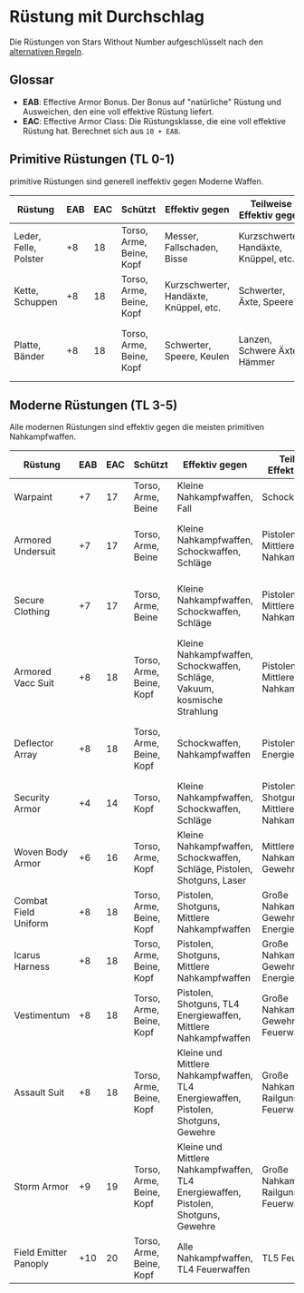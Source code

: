 # Rüstung mit Durchschlag

Die Rüstungen von Stars Without Number aufgeschlüsselt nach den [alternativen Regeln](../../../General/alternate-armor.md).

## Glossar

- **EAB**: Effective Armor Bonus. Der Bonus auf "natürliche" Rüstung und Ausweichen, den eine voll effektive Rüstung liefert.
- **EAC**: Effective Armor Class: Die Rüstungsklasse, die eine voll effektive Rüstung hat. Berechnet sich aus `10 + EAB`.

## Primitive Rüstungen (TL 0-1)

primitive Rüstungen sind generell ineffektiv gegen Moderne Waffen.

|Rüstung|EAB|EAC|Schützt|Effektiv gegen|Teilweise Effektiv gegen|Ineffektiv gegen|
|---|---|---|---|---|---|---|
|Leder, Felle, Polster|+8|18|Torso, Arme, Beine, Kopf|Messer, Fallschaden, Bisse|Kurzschwerter, Handäxte, Knüppel, etc.| Schwerter, Speere, Bögen, Feuerwaffen |
|Kette, Schuppen|+8|18|Torso, Arme, Beine, Kopf|Kurzschwerter, Handäxte, Knüppel, etc.|Schwerter, Äxte, Speere|Keulen, Lanzen, Bögen, Feuerwaffen|
|Platte, Bänder|+8|18|Torso, Arme, Beine, Kopf|Schwerter, Speere, Keulen|Lanzen, Schwere Äxte, Hämmer| Kriegshämmer, Langbögen, Armbrüste, Feuerwaffen, Kriegshämmer|

## Moderne Rüstungen (TL 3-5)

Alle modernen Rüstungen sind effektiv gegen die meisten primitiven Nahkampfwaffen.

|Rüstung|EAB|EAC|Schützt|Effektiv gegen|Teilweise Effektiv gegen|Ineffektiv gegen|
|---|---|---|---|---|---|---|
|Warpaint|+7|17|Torso, Arme, Beine|Kleine Nahkampfwaffen, Fall|Schockwaffen| Mittlere Nahkampfwaffen, Feuerwaffen|
|Armored Undersuit|+7|17|Torso, Arme, Beine|Kleine Nahkampfwaffen, Schockwaffen, Schläge|Pistolen, Laser, Mittlere Nahkampfwaffen|Gewehre, Shotguns, Railguns, Plasma, Schwere Waffen, TL5 Feuerwaffen|
|Secure Clothing|+7|17|Torso, Arme, Beine|Kleine Nahkampfwaffen, Schockwaffen, Schläge|Pistolen, Laser, Mittlere Nahkampfwaffen|Gewehre, Shotguns, Railguns, Plasma, Schwere Waffen, TL5 Feuerwaffen|
|Armored Vacc Suit|+8|18|Torso, Arme, Beine, Kopf|Kleine Nahkampfwaffen, Schockwaffen, Schläge, Vakuum, kosmische Strahlung|Pistolen, Laser, Mittlere Nahkampfwaffen|Gewehre, Shotguns, Railguns, Plasma, Schwere Waffen, TL5 Feuerwaffen|
|Deflector Array|+8|18|Torso, Arme, Beine, Kopf|Schockwaffen, Nahkampfwaffen|Pistolen, TL4 Energiewaffen|Gewehre, Shotguns, Railguns, Schwere Waffen, TL5 Feuerwaffen|
|Security Armor|+4|14|Torso, Kopf|Kleine Nahkampfwaffen, Schockwaffen, Schläge|Pistolen, Laser, Shotguns, Mittlere Nahkampfwaffen|Gewehre, Railguns, Plasma, Schwere Waffen, TL5 Feuerwaffen|
|Woven Body Armor|+6|16|Torso, Arme, Kopf|Kleine Nahkampfwaffen, Schockwaffen, Schläge, Pistolen, Shotguns, Laser|Mittlere Nahkampfwaffen, Gewehre|Railguns, Plasma, Schwere Waffen, TL5 Feuerwaffen|
|Combat Field Uniform|+8|18|Torso, Arme, Beine, Kopf|Pistolen, Shotguns, Mittlere Nahkampfwaffen|Große Nahkampfwaffen, Gewehre, TL4 Energiewaffen|Railguns, Schwere Waffen, TL5 Feuerwaffen|
|Icarus Harness|+8|18|Torso, Arme, Beine, Kopf|Pistolen, Shotguns, Mittlere Nahkampfwaffen|Große Nahkampfwaffen, Gewehre, TL4 Energiewaffen|Railguns, Schwere Waffen, TL5 Feuerwaffen|
|Vestimentum|+8|18|Torso, Arme, Beine, Kopf|Pistolen, Shotguns, TL4 Energiewaffen, Mittlere Nahkampfwaffen|Große Nahkampfwaffen, Gewehre, TL5 Feuerwaffen|Railguns, Schwere Waffen|
|Assault Suit|+8|18|Torso, Arme, Beine, Kopf|Kleine und Mittlere Nahkampfwaffen, TL4 Energiewaffen, Pistolen, Shotguns, Gewehre|Große Nahkampfwaffen, Railguns, TL5 Feuerwaffen|Schwere Waffen|
|Storm Armor|+9|19|Torso, Arme, Beine, Kopf|Kleine und Mittlere Nahkampfwaffen, TL4 Energiewaffen, Pistolen, Shotguns, Gewehre|Große Nahkampfwaffen, Railguns, TL5 Feuerwaffen|Schwere Waffen|
|Field Emitter Panoply|+10|20|Torso, Arme, Beine, Kopf|Alle Nahkampfwaffen, TL4 Feuerwaffen|TL5 Feuerwaffen|Schwere Waffen|
